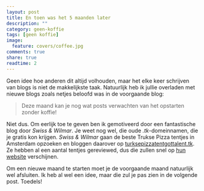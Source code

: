 ```yaml
---
layout: post
title: En toen was het 5 maanden later
description: ""
category: geen-koffie
tags: [geen koffie]
image:
  feature: covers/coffee.jpg
comments: true
share: true
readtime: 2
---
```


Geen idee hoe anderen dit altijd volhouden, maar het elke keer schrijven van blogs is niet de makkelijkste taak. Natuurlijk heb ik jullie overladen met nieuwe blogs zoals netjes beloofd was in de voorgaande blog:

> Deze maand kan je nog wat posts verwachten van het opstarten zonder koffie!

Niet dus. Om eerlijk toe te geven ben ik gemotiveerd door een fantastische blog door *Swiss & Wilmar*. Je weet nog wel, die oude *.tk*-domeinnamen, die je gratis kon krijgen. *Swiss & Wilmar* gaan de beste Trukse Pizza tentjes in Amsterdam opzoeken en bloggen daarover op [turksepizzatentgottalent.tk](https://turksepizzatentgottalent.tk/?rel=demaandvanadriaan). Ze hebben al een aantal tentjes gereviewed, dus die zullen snel op [hun website](https://turksepizzatentgottalent.tk/?rel=demaandvanadriaan) verschijnen.

Om een nieuwe maand te starten moet je de voorgaande maand natuurlijk wel afsluiten. Ik heb al wel een idee, maar die zul je pas zien in de volgende post. Toedels!
